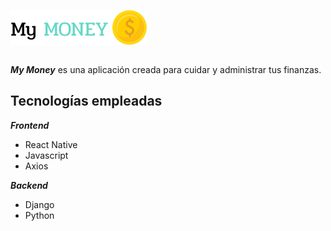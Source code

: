 
<img src = "my-money/assets/icons/LogoMyMoney.png" align="center"><br /><br />



***My Money*** es una aplicación creada para cuidar y administrar tus finanzas.

## Tecnologías empleadas

***Frontend***

- React Native
- Javascript
- Axios

***Backend***

- Django
- Python




